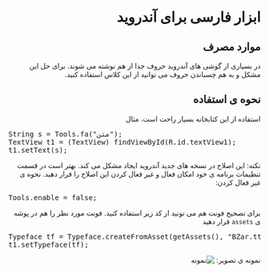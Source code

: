 <div dir=rtl>

ابزار فارسی برای آندروید
=============
موارد مصرف
-------------
در بسیاری از گوشی های آندروید حروف جدا از هم نوشته می شوند. برای حل این مشکل و به هم چسباندن حروف می توانید از این کلاس استفاده کنید.


نحوه ی استفاده
-------------
استفاده از این کتابخانه بسیار راحت است.
مثال

<pre dir=ltr>
String s = Tools.fa("متن");
TextView t1 = (TextView) findViewById(R.id.textView1);
t1.setText(s);
</pre>

نکته: این اصلاح در نسخه های جدید آندروید ایجاد مشکل می کند. بهتر است در قسمت تنظیمات برنامه ی خود امکان فعال و غیر فعال کردن این اصلاح را قرار دهید. نحوه ی غیر فعال کردن:

<pre dir=ltr>
Tools.enable = false;
</pre>

برای تصحیح فونت هم می تونید از کد زیر استفاده کنید.
فونت مورد نظر را هم در پوشه ی `assets` قرار دهید
<pre dir=ltr>
Typeface tf = Typeface.createFromAsset(getAssets(), "BZar.ttf");
t1.setTypeface(tf);
</pre>
نمونه ی تصویر:
![نمونه](https://github.com/smmoosavi/android-Farsi-Tools/raw/master/img/1.png)
